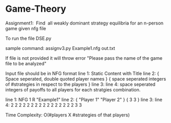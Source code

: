 # Game-Theory
Assignment1: ​ Find​ ​ all​​ weakly dominant strategy equilibria for an n-person game given nfg file

To run the file
DSE.py <inputfile> <outputfile>

sample command:
assignv3.py Example1.nfg out.txt

If file is not provided it will throw error "Please pass the name of the game file to be analyzed"

Input file should be in NFG format
line 1:		Static Content with Title
line 2:		{ Space seperated, double quoted player names } { space seperated integers of #strategies in respect to the players }
line 3:
line 4:		space seperated integers of payoffs to all players for each stratgies combination.


line 1:		NFG 1 R "Example1"
line 2:		{ "Player 1" "Player 2" } { 3 3 }
line 3:
line 4:		2 2 2 2 2 2 2 2 2 2 2 2 2 2 2 2 3 3

Time Complexity:
O(#players X #strategies of that players)
